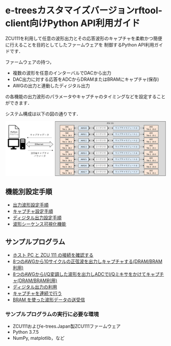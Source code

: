 # e-treesカスタマイズバージョンrftool-client向けPython API利用ガイド

ZCU111を利用して任意の波形出力とその応答波形のキャプチャを柔軟かつ簡便に行えることを目的としてしたファームウェアを
制御するPython API利用ガイドです．

ファームウェアの持つ，

- 複数の波形を任意のインターバルでDACから出力
- DAC出力に対する応答をADCからDRAMまたはBRAMにキャプチャ(保存)
- AWGの出力と連動したディジタル出力

の各機能の出力波形のパラメータやキャプチャのタイミングなどを設定することができます．

システム構成は以下の図の通りです．

![システムオーバービュー](images/zcu111_system_overview.png)

## 機能別設定手順

- [出力波形設定手順](awg-ja.md) 
- [キャプチャ設定手順](capture-ja.md) 
- [ディジタル出力設定手順](digital-ja.md) 
- [波形シーケンス可視化機能](wave-sequence-vis-ja.md) 

## サンプルプログラム

- [ホスト PC と ZCU 111 の接続を確認する](../examples/setup_verify/README.md)
- [8つのAWGから10サイクルの正弦波を出力しキャプチャする(DRAM/BRAM利用)](awg-x8-send-recv-ja.md)
- [8つのAWGからI/Q変調した波形を出力しADCでI/Qミキサをかけてキャプチャ(DRAM/BRAM利用)](awg-x8-iq-send-iq-recv-ja.md)
- [ディジタル出力の利用](awg-digital-output-ja.md)
- [キャプチャを連続で行う](../examples/continuous_send_recv/README.md)
- [BRAM を使った波形データの送受信](../examples/bram_send_recv/README.md)

### サンプルプログラムの実行に必要な環境

- ZCU111およびe-trees.Japan製ZCU111ファームウェア
- Python 3.7.5
- NumPy, matplotlib，など

